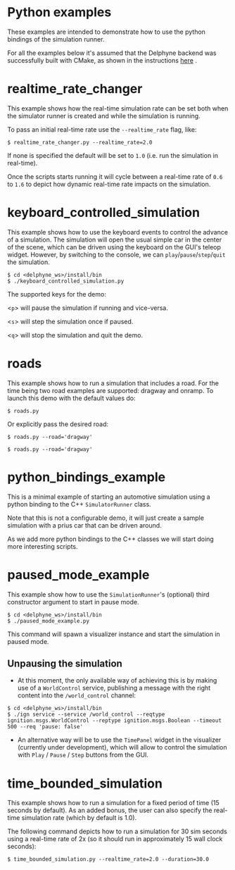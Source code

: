 # Python examples

These examples are intended to demonstrate how to use the python bindings of the
simulation runner.

For all the examples below it's assumed that the Delphyne backend was successfully
built with CMake, as shown in the instructions
[here](https://github.com/ToyotaResearchInstitute/delphyne-gui/blob/master/README.md#build-delphyne-back-end) .
<h1 id="realtime_rate_changer">realtime_rate_changer</h1>


This example shows how the real-time simulation rate can be set both when the
simulator runner is created and while the simulation is running.

To pass an initial real-time rate use the `--realtime_rate` flag, like:

```
$ realtime_rate_changer.py --realtime_rate=2.0
```

If none is specified the default will be set to `1.0` (i.e. run the simulation
in real-time).

Once the scripts starts running it will cycle between a real-time rate of `0.6`
to `1.6` to depict how dynamic real-time rate impacts on the simulation.

<h1 id="keyboard_controlled_simulation">keyboard_controlled_simulation</h1>


This example shows how to use the keyboard events to control the advance of
a simulation. The simulation will open the usual simple car in the center of
the scene, which can be driven using the keyboard on the GUI's teleop widget.
However, by switching to the console, we can `play`/`pause`/`step`/`quit` the
simulation.

```
$ cd <delphyne_ws>/install/bin
$ ./keyboard_controlled_simulation.py
```

 The supported keys for the demo:

<`p`> will pause the simulation if running and vice-versa.

<`s`> will step the simulation once if paused.

<`q`> will stop the simulation and quit the demo.

<h1 id="roads">roads</h1>


This example shows how to run a simulation that includes a road. For the
time being two road examples are supported: dragway and onramp. To launch this
demo with the default values do:

```
$ roads.py
```

Or explicitly pass the desired road:

```
$ roads.py --road='dragway'
```

```
$ roads.py --road='dragway'
```


<h1 id="python_bindings_example">python_bindings_example</h1>

This is a minimal example of starting an automotive simulation using a
python binding to the C++ `SimulatorRunner` class.

Note that this is not a configurable demo, it will just create a sample
simulation with a prius car that can be driven around.

As we add more python bindings to the C++ classes we will start doing more
interesting scripts.

<h1 id="paused_mode_example">paused_mode_example</h1>


This example show how to use the `SimulationRunner`'s (optional) third
constructor argument to start in pause mode.

```
$ cd <delphyne_ws>/install/bin
$ ./paused_mode_example.py
```

This command will spawn a visualizer instance and start the simulation
in paused mode.

 ## Unpausing the simulation

- At this moment, the only available way of achieving this is by making
use of a `WorldControl` service, publishing a message with the right
content into the `/world_control` channel:

```
$ cd <delphyne_ws>/install/bin
$ ./ign service --service /world_control --reqtype ignition.msgs.WorldControl --reptype ignition.msgs.Boolean --timeout 500 --req 'pause: false'
```

- An alternative way will be to use the `TimePanel` widget in the visualizer
(currently under development), which will allow to control the simulation with
`Play` / `Pause` / `Step` buttons from the GUI.


<h1 id="time_bounded_simulation">time_bounded_simulation</h1>


This example shows how to run a simulation for a fixed period of time (15
seconds by default). As an added bonus, the user can also specify the real-time
simulation rate (which by default is 1.0).

The following command depicts how to run a simulation for 30 sim seconds using
a real-time rate of 2x (so it should run in approximately 15 wall clock
seconds):

```
$ time_bounded_simulation.py --realtime_rate=2.0 --duration=30.0
```

